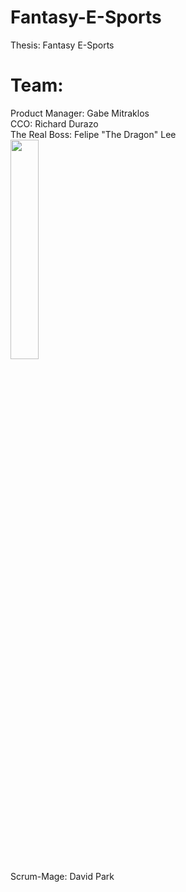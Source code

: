 # Fantasy-E-Sports
Thesis: Fantasy E-Sports

# Team:
Product Manager: Gabe Mitraklos <br />
CCO: Richard Durazo <br />
The Real Boss: Felipe "The Dragon" Lee <br />
<img height="30%" width="30%" src="http://www.criticalhit.net/images/2016/05/Old-man.jpg" />
<br />
Scrum-Mage: David Park 
